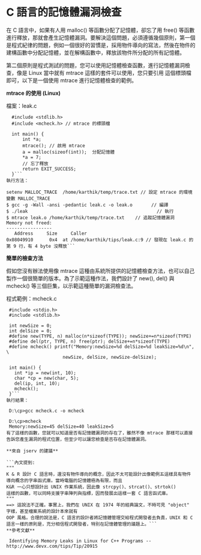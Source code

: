 
# C 語言的記憶體漏洞檢查

在 C 語言中，如果有人用 malloc() 等函數分配了記憶體，卻忘了用 free() 等函數進行釋放，那就會產生記憶體漏洞。要解決這個問題，必須遵循幾個原則，第一個是程式紀律的問題，例如一個很好的習慣是，採用物件導向的寫法，然後在物件的建構函數中分配記憶體，並在解構函數中，釋放該物件所分配的所有記憶體。

第二個原則是程式測試的問題，您可以使用記憶體檢查函數，進行記憶體漏洞檢查，像是 Linux 當中就有 mtrace 這樣的套件可以使用，您只要引用 這個標頭檔即可，以下是一個使用 mtrace 進行記憶體檢查的範例。

**mtrace 的使用 (Linux)**

檔案：leak.c

  ```
    #include <stdlib.h>
    #include <mcheck.h> // mtrace 的標頭檔

    int main() { 
        int *a;
        mtrace(); // 啟用 mtrace
        a = malloc(sizeof(int));  分配記憶體
        *a = 7; 
        // 忘了釋放
        return EXIT_SUCCESS;
    }```
執行方法：

```
    setenv MALLOC_TRACE  /home/karthik/temp/trace.txt // 設定 mtrace 的環境變數 MALLOC_TRACE
    $ gcc -g -Wall -ansi -pedantic leak.c -o leak.o       // 編譯
    $ ./leak                                                // 執行
    $ mtrace leak.o /home/karthik/temp/trace.txt    // 追蹤記憶體漏洞
    Memory not freed:
    -----------------
       Address     Size     Caller
    0x08049910      0x4  at /home/karthik/tips/leak.c:9 // 發現在 leak.c 的第 9 行，有 4 byte 沒釋放```
**簡單的檢查方法**

假如您沒有辦法使用像 mtrace 這種由系統所提供的記憶體檢查方法，也可以自己製作一個很簡單的版本。為了示範這種作法，我們設計了 new(), del() 與 mcheck() 等三個巨集，以示範這種簡單的漏洞檢查法。

程式範例：mcheck.c

   ``` 
    #include <stdio.h>
    #include <stdlib.h>

    int newSize = 0;
    int delSize = 0;
    #define new(TYPE, n) malloc(n*sizeof(TYPE)); newSize+=n*sizeof(TYPE)
    #define del(ptr, TYPE, n) free(ptr); delSize+=n*sizeof(TYPE)
    #define mcheck() printf("Memory:newSize=%d delSize=%d leakSize=%d\n", \
                        newSize, delSize, newSize-delSize);

    int main() {
      int *ip = new(int, 10);
      char *cp = new(char, 5);
      del(ip, int, 10);
      mcheck();
    }```
執行結果：

    D:\cp>gcc mcheck.c -o mcheck

    D:\cp>mcheck
    Memory:newSize=45 delSize=40 leakSize=5
有了這樣的函數，您就可以知道是否有記憶體漏洞的存在了，雖然不像 mtrace 那樣可以直接告訴您產生漏洞的程式位置，但至少可以讓您檢查是否存在記憶體漏洞。

**來自 jserv 的建議**

```內文提到:
"""
K & R 設計 C 語言時，還沒有物件導向的概念，因此不太可能設計出像範例五這樣具有物件導向概念的字串函式庫。當時電腦的記憶體極為有限，而且
K&R 一心只想設計出 UNIX 作業系統，因此像 strcpy()、strcat()、strtok()
這樣的函數，可以同時支援字串陣列與指標，因而發展出這樣一套 C 語言函式庫。
"""
==> 這說法不正確。事實上，我們在 UNIX 在 1974 年的經典論文，不時可見 "object" 字樣，甚至檔案系統的設計本來就有
OOP 風格。合理的說法是，C 語言的設計者將記憶體管理交給程式開發者去負責，UNIX 和 C
語言一樣的原則是，充分相信程式開發者，特別在記憶體管理的議題上。```
**參考文獻**

    Identifying Memory Leaks in Linux for C++ Programs -- http://www.devx.com/tips/Tip/20915